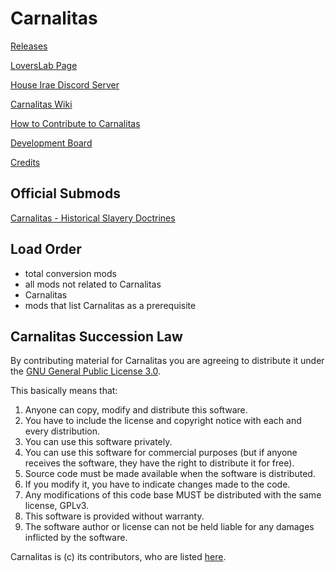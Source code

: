# Carnalitas

[Releases](https://github.com/cherisong/Carnalitas/releases)

[LoversLab Page](https://www.loverslab.com/files/file/14207-carnalitas/)

[House Irae Discord Server](https://discord.gg/fYWeGVd)

[Carnalitas Wiki](https://github.com/cherisong/Carnalitas/wiki)

[How to Contribute to Carnalitas](https://github.com/cherisong/Carnalitas/blob/development/CONTRIBUTING.md)

[Development Board](https://github.com/cherisong/Carnalitas/projects/1)

[Credits](https://github.com/cherisong/Carnalitas/wiki/Credits)

## Official Submods

[Carnalitas - Historical Slavery Doctrines](https://github.com/cherisong/Carnalitas-Historical-Slavery-Doctrines)

## Load Order

* total conversion mods
* all mods not related to Carnalitas
* Carnalitas
* mods that list Carnalitas as a prerequisite

## Carnalitas Succession Law
By contributing material for Carnalitas you are agreeing to distribute it under the [GNU General Public License 3.0](https://github.com/cherisong/Carnalitas/blob/development/LICENSE.md).

This basically means that:
1. Anyone can copy, modify and distribute this software.
2. You have to include the license and copyright notice with each and every distribution.
3. You can use this software privately.
4. You can use this software for commercial purposes (but if anyone receives the software, they have the right to distribute it for free).
5. Source code must be made available when the software is distributed.
6. If you modify it, you have to indicate changes made to the code.
7. Any modifications of this code base MUST be distributed with the same license, GPLv3.
8. This software is provided without warranty.
9. The software author or license can not be held liable for any damages inflicted by the software.

Carnalitas is (c) its contributors, who are listed [here](https://github.com/cherisong/Carnalitas/wiki/Credits).
